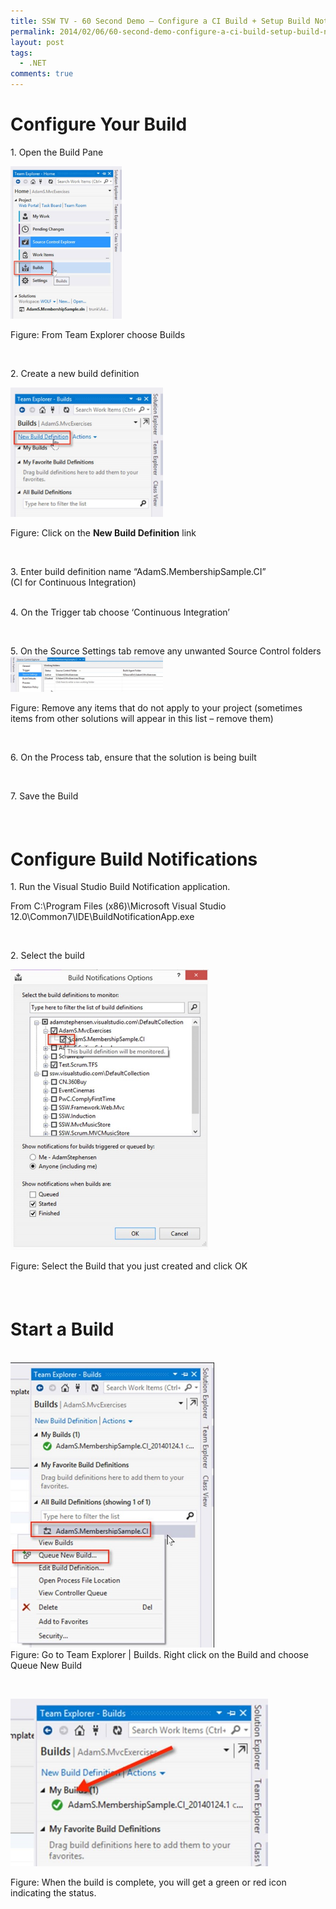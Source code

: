 ```yaml
---
title: SSW TV - 60 Second Demo – Configure a CI Build + Setup Build Notifications
permalink: 2014/02/06/60-second-demo-configure-a-ci-build-setup-build-notifications/
layout: post
tags:
  - .NET
comments: true
---
```



<h1>Configure Your Build</h1> <p>1. Open the Build Pane <p><a href="./images/clip_image001.jpg"><img title="clip_image001" style="border-top:0;border-right:0;background-image:none;border-bottom:0;padding-top:0;padding-left:0;margin:0;border-left:0;display:inline;padding-right:0;" border="0" alt="clip_image001" src="./images/clip_image001.jpg" width="178" height="244"></a> <p>Figure: From Team Explorer choose Builds <p>  <p>2. Create a new build definition <p><a href="./images/clip_image0023.jpg"><img title="clip_image0023" style="border-top:0;border-right:0;background-image:none;border-bottom:0;padding-top:0;padding-left:0;margin:0;border-left:0;display:inline;padding-right:0;" border="0" alt="clip_image0023" src="./images/clip_image0023.jpg" width="244" height="207"></a> <p>Figure: Click on the <b>New Build Definition</b> link <p>  <p>3. Enter build definition name “AdamS.MembershipSample.CI”<br>(CI for Continuous Integration)</p> <p><br>4. On the Trigger tab choose ‘Continuous Integration’</p> <p> </p> <p>5. On the Source Settings tab remove any unwanted Source Control folders<br><a href="./images/clip_image003.jpg"><img title="clip_image003" style="border-top:0;border-right:0;background-image:none;border-bottom:0;padding-top:0;padding-left:0;margin:0;border-left:0;display:inline;padding-right:0;" border="0" alt="clip_image003" src="./images/clip_image003.jpg" width="244" height="57"></a> <p>Figure: Remove any items that do not apply to your project (sometimes items from other solutions will appear in this list – remove them) <p>  <p>6. On the Process tab, ensure that the solution is being built <p>  <p>7. Save the Build <h5><br></h5> <h1>Configure Build Notifications</h1> <p>1. Run the Visual Studio Build Notification application. <p>From C:\Program Files (x86)\Microsoft Visual Studio 12.0\Common7\IDE\BuildNotificationApp.exe <p>  <p>2. Select the build <p><a href="./images/clip_image0042.jpg"><img title="clip_image0042" style="border-top:0;border-right:0;background-image:none;border-bottom:0;padding-top:0;padding-left:0;border-left:0;display:inline;padding-right:0;" border="0" alt="clip_image0042" src="./images/clip_image0042.jpg" width="317" height="449"></a> <p>Figure: Select the Build that you just created and click OK <h5><br></h5> <h1>Start a Build</h1> <p><br><a href="./images/clip_image005.jpg"><img title="clip_image005" style="border-top:0;border-right:0;background-image:none;border-bottom:0;padding-top:0;padding-left:0;border-left:0;display:inline;padding-right:0;" border="0" alt="clip_image005" src="./images/clip_image005.jpg" width="326" height="456"></a><br>Figure: Go to Team Explorer | Builds. Right click on the Build and choose Queue New Build <p>  <p><a href="./images/clip_image0063.jpg"><img title="clip_image0063" style="border-top:0;border-right:0;background-image:none;border-bottom:0;padding-top:0;padding-left:0;border-left:0;display:inline;padding-right:0;" border="0" alt="clip_image0063" src="./images/clip_image0063.jpg" width="412" height="268"></a> <p>Figure: When the build is complete, you will get a green or red icon indicating the status.